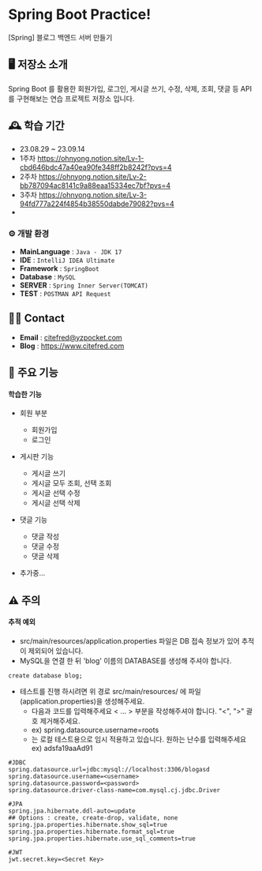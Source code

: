 # Spring Boot Practice!
[Spring] 블로그 백엔드 서버 만들기

## 🖥️ 저장소 소개
Spring Boot 를 활용한 회원가입, 로그인, 게시글 쓰기, 수정, 삭제, 조회, 댓글 등 API를 구현해보는 연습 프로젝트 저장소 입니다.
## 🕰️ 학습 기간
* 23.08.29 ~ 23.09.14
* 1주차 https://ohnyong.notion.site/Lv-1-cbd646bdc47a40ea90fe348ff2b8242f?pvs=4
* 2주차 https://ohnyong.notion.site/Lv-2-bb787094ac8141c9a88eaa15334ec7bf?pvs=4
* 3주차 https://ohnyong.notion.site/Lv-3-94fd777a224f4854b38550dabde79082?pvs=4
* 

### ⚙️ 개발 환경
- **MainLanguage** : `Java - JDK 17`
- **IDE** : `IntelliJ IDEA Ultimate`
- **Framework** : `SpringBoot`
- **Database** : `MySQL`
- **SERVER** : `Spring Inner Server(TOMCAT)` 
- **TEST** : `POSTMAN API Request` 

## 👋🏻 Contact
- **Email** : citefred@yzpocket.com
- **Blog** : https://www.citefred.com

## 📌 주요 기능
#### 학습한 기능
* 회원 부분
    - 회원가입
    - 로그인

* 게시판 기능
    - 게시글 쓰기
    - 게시글 모두 조회, 선택 조회
    - 게시글 선택 수정
    - 게시글 선택 삭제

* 댓글 기능
    - 댓글 작성
    - 댓글 수정
    - 댓글 삭제

* 추가중…

## ⚠️ 주의
#### 추적 예외
* src/main/resources/application.properties 파일은 DB 접속 정보가 있어 추적이 제외되어 있습니다.
* MySQL을 연결 한 뒤 'blog' 이름의 DATABASE를 생성해 주셔야 합니다.
```
create database blog;
```
* 테스트를 진행 하시려면 위 경로 src/main/resources/ 에 파일(application.properties)을 생성해주세요.
  - 다음과 코드를 입력해주세요 < ... > 부분을 작성해주셔야 합니다. "<", ">" 괄호 제거해주세요.
  - ex) spring.datasource.username=roots
  - <Secret Key> 는 로컬 테스트용으로 임시 적용하고 있습니다. 원하는 난수를 입력해주세요 ex) adsfa19aaAd91
```
#JDBC
spring.datasource.url=jdbc:mysql://localhost:3306/blogasd
spring.datasource.username=<username>
spring.datasource.password=<password>
spring.datasource.driver-class-name=com.mysql.cj.jdbc.Driver

#JPA
spring.jpa.hibernate.ddl-auto=update
## Options : create, create-drop, validate, none
spring.jpa.properties.hibernate.show_sql=true
spring.jpa.properties.hibernate.format_sql=true
spring.jpa.properties.hibernate.use_sql_comments=true

#JWT
jwt.secret.key=<Secret Key>
```